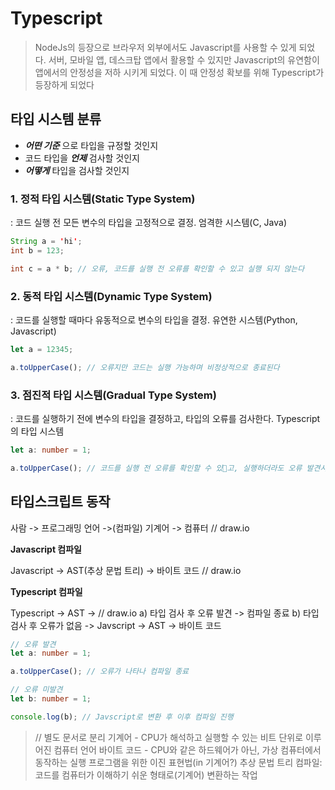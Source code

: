 # Typescript

> NodeJs의 등장으로 브라우저 외부에서도 Javascript를 사용할 수 있게 되었다. 서버, 모바일 앱, 데스크탑 앱에서 활용할 수 있지만 Javascript의 유연함이 앱에서의 안정성을 저하 시키게 되었다. 이 때 안정성 확보를 위해 Typescript가 등장하게 되었다


## 타입 시스템 분류
- ***어떤 기준*** 으로 타입을 규정할 것인지
- 코드 타입을 ***언제*** 검사할 것인지
- ***어떻게*** 타입을 검사할 것인지

### 1. 정적 타입 시스템(Static Type System)
: 코드 실행 전 모든 변수의 타입을 고정적으로 결정. 엄격한 시스템(C, Java)
```Java
String a = 'hi';
int b = 123;

int c = a * b; // 오류, 코드를 실행 전 오류를 확인할 수 있고 실행 되지 않는다
```

### 2. 동적 타입 시스템(Dynamic Type System)
: 코드를 실행할 때마다 유동적으로 변수의 타입을 결정. 유연한 시스템(Python, Javascript)
```javascript
let a = 12345;

a.toUpperCase(); // 오류지만 코드는 실행 가능하며 비정상적으로 종료된다
```

### 3. 점진적 타입 시스템(Gradual Type System)
: 코드를 실행하기 전에 변수의 타입을 결정하고, 타입의 오류를 검사한다. Typescript의 타입 시스템
```typescript
let a: number = 1;

a.toUpperCase(); // 코드를 실행 전 오류를 확인할 수 있고, 실행하더라도 오류 발견시 컴파일이 종료된다
```


## 타입스크립트 동작
사람 -> 프로그래밍 언어 ->(컴파일) 기계어 -> 컴퓨터  // draw.io

**Javascript 컴파일**

Javascript -> AST(추상 문법 트리) -> 바이트 코드  // draw.io

**Typescript 컴파일**

Typescript -> AST ->  // draw.io
a) 타입 검사 후 오류 발견 -> 컴파일 종료
b) 타입 검사 후 오류가 없음 -> Javscript -> AST -> 바이트 코드
```typescript
// 오류 발견
let a: number = 1;

a.toUpperCase(); // 오류가 나타나 컴파일 종료
```
```typescript
// 오류 미발견
let b: number = 1;

console.log(b); // Javscript로 변환 후 이후 컴파일 진행
```

> // 별도 문서로 분리
> 기계어 - CPU가 해석하고 실행할 수 있는 비트 단위로 이루어진 컴퓨터 언어
> 바이트 코드 - CPU와 같은 하드웨어가 아닌, 가상 컴퓨터에서 동작하는 실행 프로그램을 위한 이진 표현법(in 기계어?)
> 추상 문법 트리
> 컴파일: 코드를 컴퓨터가 이해하기 쉬운 형태로(기계어) 변환하는 작업
